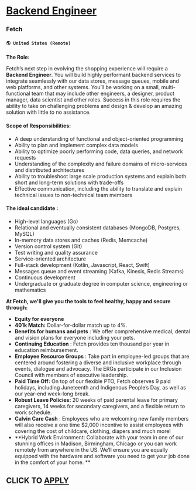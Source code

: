# [Backend Engineer ](https://www.remotewlb.com/apply/backend-engineer-122984)  
### Fetch  
#### `🌎 United States (Remote) `  

**The Role:**

Fetch’s next step in evolving the shopping experience will require a **Backend Engineer**. You will build highly performant backend services to integrate seamlessly with our data stores, message queues, mobile and web platforms, and other systems. You’ll be working on a small, multi-functional team that may include other engineers, a designer, product manager, data scientist and other roles. Success in this role requires the ability to take on challenging problems and design & develop an amazing solution with little to no assistance.

#### **Scope of Responsibilities:**

  * A deep understanding of functional and object-oriented programming
  * Ability to plan and implement complex data models
  * Ability to optimize poorly performing code, data queries, and network requests
  * Understanding of the complexity and failure domains of micro-services and distributed architectures
  * Ability to troubleshoot large scale production systems and explain both short and long-term solutions with trade-offs
  * Effective communication, including the ability to translate and explain technical issues to non-technical team members

#### **The ideal candidate** :

  * High-level languages (Go)
  * Relational and eventually consistent databases (MongoDB, Postgres, MySQL)
  * In-memory data stores and caches (Redis, Memcache)
  * Version control system (Git)
  * Test writing and quality assurance
  * Service-oriented architecture
  * Full-stack development (Kotlin, Javascript, React, Swift)
  * Messages queue and event streaming (Kafka, Kinesis, Redis Streams)
  * Continuous development
  * Undergraduate or graduate degree in computer science, engineering or mathematics

**At Fetch, we'll give you the tools to feel healthy, happy and secure through:**

  * **Equity for everyone**
  * **401k Match:** Dollar-for-dollar match up to 4%.
  * **Benefits for humans and pets** : We offer comprehensive medical, dental and vision plans for everyone including your pets.
  * **Continuing Education** : Fetch provides ten thousand per year in education reimbursement.
  * **Employee Resource Groups** : Take part in employee-led groups that are centered around fostering a diverse and inclusive workplace through events, dialogue and advocacy. The ERGs participate in our Inclusion Council with members of executive leadership.
  * **Paid Time Off:** On top of our flexible PTO, Fetch observes 9 paid holidays, including Juneteenth and Indigenous People’s Day, as well as our year-end week-long break. 
  * **Robust Leave Policies:** 20 weeks of paid parental leave for primary caregivers, 14 weeks for secondary caregivers, and a flexible return to work schedule. 
  * **Calvin Care Cash** : Employees who are welcoming new family members will also receive a one time $2,000 incentive to assist employees with covering the cost of childcare, clothing, diapers and much more!
  * **Hybrid Work Environment: Collaborate with your team in one of our stunning offices in Madison, Birmingham, Chicago or you can work remotely from anywhere in the US. We’ll ensure you are equally equipped with the hardware and software you need to get your job done in the comfort of your home. **

  
## CLICK TO [APPLY](https://www.remotewlb.com/apply/backend-engineer-122984)

